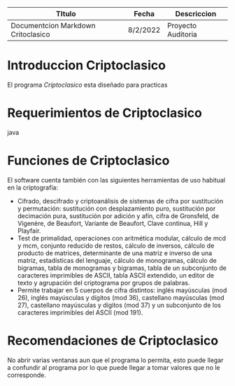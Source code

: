TItulo | Fecha | Descriccion |
------ | ------ | ------ |
Documentcion Markdown Critoclasico   | 8/2/2022   | Proyecto Auditoria   |

# Introduccion Criptoclasico
El programa *Criptoclasico* esta diseñado para practicas

# Requerimientos de Criptoclasico
java

# Funciones de Criptoclasico
El software cuenta también con las siguientes herramientas de uso habitual en la criptografía:
* Cifrado, descifrado y criptoanálisis de sistemas de cifra por sustitución y permutación: sustitución con desplazamiento puro, sustitución por decimación pura, sustitución por adición y afín, cifra de Gronsfeld, de Vigenère, de Beaufort, Variante de Beaufort, Clave continua, Hill y Playfair.
* Test de primalidad, operaciones con aritmética modular, cálculo de mcd y mcm, conjunto reducido de restos, cálculo de inversos, cálculo de producto de matrices, determinante de una matriz e inverso de una matriz, estadísticas del lenguaje, cálculo de monogramas, cálculo de bigramas, tabla de monogramas y bigramas, tabla de un subconjunto de caracteres imprimibles de ASCII, tabla ASCII extendido, un editor de texto y agrupación del criptograma por grupos de palabras.
* Permite trabajar en 5 cuerpos de cifra distintos: inglés mayúsculas (mod 26), inglés mayúsculas y dígitos (mod 36), castellano mayúsculas (mod 27), castellano mayúsculas y dígitos (mod 37) y un subconjunto de los caracteres imprimibles del ASCII (mod 191).

# Recomendaciones de Criptoclasico
No abrir varias ventanas aun que el programa lo permita, esto puede llegar a confundir al programa por lo que puede llegar a tomar valores que no le corresponde.
